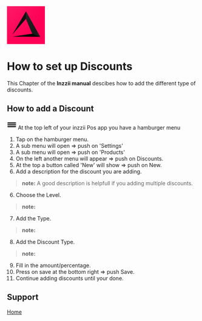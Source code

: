 <img src="../Assets/Pictures/play_store_512.png" alt="inzzii logo" width="100"/>

# How to set up Discounts
This Chapter of the **Inzzii manual** descibes how to add the different type of discounts. 

## How to add a Discount

<img src="../Assets/Pictures/Hmenu.png" alt="hamburgermenu" width="25" height="25"/> At the top left of your inzzii Pos app you have a hamburger menu 
1. Tap on the hamburger menu.
2. A sub menu will open => push on 'Settings'
2. A sub menu will open => push on 'Products'
3. On the left another menu will appear => push on Discounts. 
4. At the top a button called 'New' will show => push on New.
5. Add a description for the discount you are adding.
> **note:** A good description is helpfull if you adding multiple discounts.
6. Choose the Level.
> **note:**
7. Add the Type.
> **note:**
8. Add the Discount Type.
> **note:**
9. Fill in the amount/percentage.
10. Press on save at the bottom right => push Save.
11. Continue adding discounts until your done. 


## Support
[Home](../index.md)
